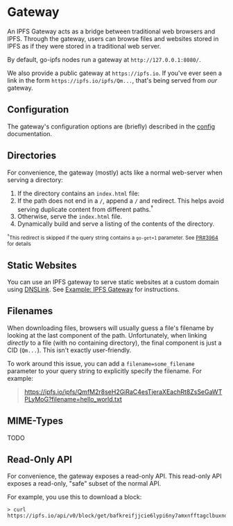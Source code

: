 # Gateway

An IPFS Gateway acts as a bridge between traditional web browsers and IPFS.
Through the gateway, users can browse files and websites stored in IPFS as if
they were stored in a traditional web server.

By default, go-ipfs nodes run a gateway at `http://127.0.0.1:8080/`.

We also provide a public gateway at `https://ipfs.io`. If you've ever seen a
link in the form `https://ipfs.io/ipfs/Qm...`, that's being served from *our*
gateway.

## Configuration

The gateway's configuration options are (briefly) described in the
[config](https://github.com/tonyHup/go-ipfs/blob/master/docs/config.md#gateway)
documentation.

## Directories

For convenience, the gateway (mostly) acts like a normal web-server when serving
a directory:

1. If the directory contains an `index.html` file:
  1. If the path does not end in a `/`, append a `/` and redirect. This helps
     avoid serving duplicate content from different paths.<sup>&dagger;</sup>
  2. Otherwise, serve the `index.html` file.
2. Dynamically build and serve a listing of the contents of the directory.

<sub><sup>&dagger;</sup>This redirect is skipped if the query string contains a
`go-get=1` parameter. See [PR#3964](https://github.com/tonyHup/go-ipfs/pull/3963)
for details</sub>

## Static Websites

You can use an IPFS gateway to serve static websites at a custom domain using
[DNSLink](https://dnslink.io). See [Example: IPFS
Gateway](https://dnslink.io/#example-ipfs-gateway) for instructions.

## Filenames

When downloading files, browsers will usually guess a file's filename by looking
at the last component of the path. Unfortunately, when linking *directly* to a
file (with no containing directory), the final component is just a CID
(`Qm...`). This isn't exactly user-friendly.

To work around this issue, you can add a `filename=some_filename` parameter to
your query string to explicitly specify the filename. For example:

> https://ipfs.io/ipfs/QmfM2r8seH2GiRaC4esTjeraXEachRt8ZsSeGaWTPLyMoG?filename=hello_world.txt

## MIME-Types

TODO

## Read-Only API

For convenience, the gateway exposes a read-only API. This read-only API exposes
a read-only, "safe" subset of the normal API.

For example, you use this to download a block:

```
> curl https://ipfs.io/api/v0/block/get/bafkreifjjcie6lypi6ny7amxnfftagclbuxndqonfipmb64f2km2devei4
```
